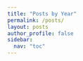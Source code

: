 ```yaml
---
title: "Posts by Year"
permalink: /posts/
layout: posts
author_profile: false
sidebar:
  nav: "toc"
---
```

